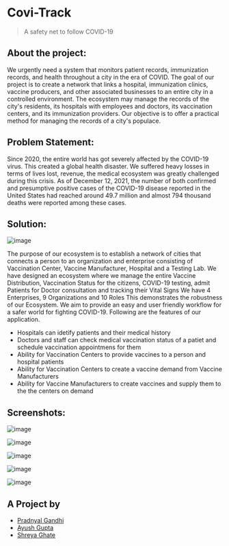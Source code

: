 # Covi-Track
>A safety net to follow COVID-19

## About the project: 

We urgently need a system that monitors patient records, immunization records, and health throughout a city in the era of COVID. The goal of our project is to create a network that links a hospital, immunization clinics, vaccine producers, and other associated businesses to an entire city in a controlled environment. The ecosystem may manage the records of the city's residents, its hospitals with employees and doctors, its vaccination centers, and its immunization providers. Our objective is to offer a practical method for managing the records of a city's populace.

## Problem Statement:

Since 2020, the entire world has got severely affected by the COVID-19 virus. This created a global health disaster. We suffered heavy losses in terms of lives lost, revenue, the medical ecosystem was greatly challenged during this crisis.
As of December 12, 2021, the number of both confirmed and presumptive positive cases of the COVID-19 disease reported in the United States had reached around 49.7 million and almost 794 thousand deaths were reported among these cases.


## Solution:

![image](https://github.com/hetalpNEU/CovidCareAED/blob/main/images/ClassDiagram.png?raw=true)

The purpose of our ecosystem is to establish a network of cities that connects a person to an organization and enterprise consisting of Vaccination Center, Vaccine Manufacturer, Hospital and a Testing Lab. We have designed an ecosystem where we manage the entire Vaccine Distribution, Vaccination Status for the citizens, COVID-19 testing, admit Patients for Doctor consultation and tracking their Vital Signs
We have 4 Enterprises, 9 Organizations and 10 Roles
This demonstrates the robustness of our Ecosystem. We aim to provide an easy and user friendly workflow for a safer world for fighting COVID-19. Following are the features of our application.
- Hospitals can idetify patients and their medical history
- Doctors and staff can check medical vaccination status of a patiet and schedule vaccination appointmens for them
- Ability for Vaccination Centers to provide vaccines to a person and hospital patients
- Ability for Vaccination Centers to create a vaccine demand from Vaccine Manufacturers
- Ability for Vaccine Manufacturers to create vaccines and supply them to the the centers on demand



## Screenshots:


![image](https://github.com/hetalpNEU/CovidCareAED/blob/main/images/Home.png?raw=true)

![image](https://github.com/hetalpNEU/CovidCareAED/blob/main/images/Dashboard.png?raw=true)

![image](https://github.com/hetalpNEU/CovidCareAED/blob/main/images/ManageEnterprise.png?raw=true)

![image](https://github.com/hetalpNEU/CovidCareAED/blob/main/images/ManagePatients.png?raw=true)

![image](https://github.com/hetalpNEU/CovidCareAED/blob/main/images/VaccineInventory.png?raw=true)

## A Project by
- [Pradnyal Gandhi](https://github.com/hetalp)
- [Ayush Gupta](https://github.com/Ayushkailashgupta)
- [Shreya Ghate](https://github.com/shreyaghate02)


